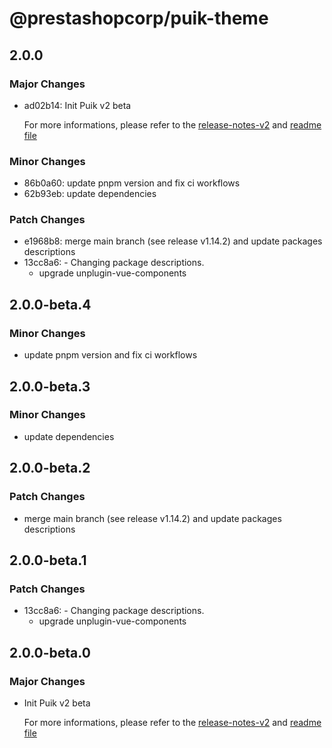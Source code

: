 # @prestashopcorp/puik-theme

## 2.0.0

### Major Changes

- ad02b14: Init Puik v2 beta

  For more informations, please refer to the [release-notes-v2](../RELEASE-NOTES-V2.md) and [readme file](../RELEASE-NOTES-V2.md)

### Minor Changes

- 86b0a60: update pnpm version and fix ci workflows
- 62b93eb: update dependencies

### Patch Changes

- e1968b8: merge main branch (see release v1.14.2) and update packages descriptions
- 13cc8a6: - Changing package descriptions.
  - upgrade unplugin-vue-components

## 2.0.0-beta.4

### Minor Changes

- update pnpm version and fix ci workflows

## 2.0.0-beta.3

### Minor Changes

- update dependencies

## 2.0.0-beta.2

### Patch Changes

- merge main branch (see release v1.14.2) and update packages descriptions

## 2.0.0-beta.1

### Patch Changes

- 13cc8a6: - Changing package descriptions.
  - upgrade unplugin-vue-components

## 2.0.0-beta.0

### Major Changes

- Init Puik v2 beta

  For more informations, please refer to the [release-notes-v2](../RELEASE-NOTES-V2.md) and [readme file](../RELEASE-NOTES-V2.md)
